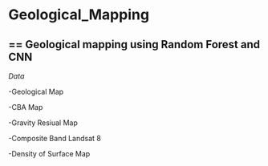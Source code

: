 # Geological_Mapping
==
Geological mapping using Random Forest and CNN
--
*Data*

-Geological Map

-CBA Map

-Gravity Resiual Map

-Composite Band Landsat 8

-Density of Surface Map

